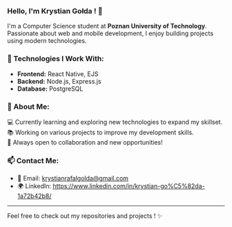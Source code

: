 ### Hello, I'm Krystian Gołda ! 👋

I'm a Computer Science student at **Poznan University of Technology**. Passionate about web and mobile development, I enjoy building projects using modern technologies.

### 🚀 Technologies I Work With:
- **Frontend:** React Native, EJS
- **Backend:** Node.js, Express.js
- **Database:** PostgreSQL

### 📌 About Me:
💻 Currently learning and exploring new technologies to expand my skillset.  
📚 Working on various projects to improve my development skills.  
🔎 Always open to collaboration and new opportunities!

### 📫 Contact Me:
- 📧 Email: krystianrafalgolda@gmail.com
- 🌍 LinkedIn: https://www.linkedin.com/in/krystian-go%C5%82da-1a72b42b8/

---

Feel free to check out my repositories and projects ! ✨
